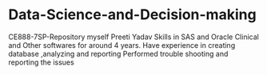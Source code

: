 # Data-Science-and-Decision-making
CE888-7SP-Repository
myself Preeti Yadav
Skills in SAS and Oracle Clinical and Other softwares for around 4 years.
Have experience in creating database ,analyzing and reporting
Performed trouble shooting and reporting the issues 
